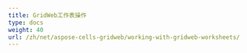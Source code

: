 ```yaml
---
title: GridWeb工作表操作
type: docs
weight: 40
url: /zh/net/aspose-cells-gridweb/working-with-gridweb-worksheets/
---
```



